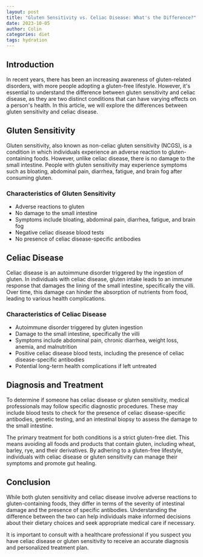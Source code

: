 ```yaml
---
layout: post
title: "Gluten Sensitivity vs. Celiac Disease: What's the Difference?"
date: 2023-10-05
author: Colin
categories: diet
tags: hydration
---
```


## Introduction
In recent years, there has been an increasing awareness of gluten-related disorders, with more people adopting a gluten-free lifestyle. However, it's essential to understand the difference between gluten sensitivity and celiac disease, as they are two distinct conditions that can have varying effects on a person's health. In this article, we will explore the differences between gluten sensitivity and celiac disease.

## Gluten Sensitivity
Gluten sensitivity, also known as non-celiac gluten sensitivity (NCGS), is a condition in which individuals experience an adverse reaction to gluten-containing foods. However, unlike celiac disease, there is no damage to the small intestine. People with gluten sensitivity may experience symptoms such as bloating, abdominal pain, diarrhea, fatigue, and brain fog after consuming gluten.

### Characteristics of Gluten Sensitivity
- Adverse reactions to gluten
- No damage to the small intestine
- Symptoms include bloating, abdominal pain, diarrhea, fatigue, and brain fog
- Negative celiac disease blood tests
- No presence of celiac disease-specific antibodies

## Celiac Disease
Celiac disease is an autoimmune disorder triggered by the ingestion of gluten. In individuals with celiac disease, gluten intake leads to an immune response that damages the lining of the small intestine, specifically the villi. Over time, this damage can hinder the absorption of nutrients from food, leading to various health complications.

### Characteristics of Celiac Disease
- Autoimmune disorder triggered by gluten ingestion
- Damage to the small intestine, specifically the villi
- Symptoms include abdominal pain, chronic diarrhea, weight loss, anemia, and malnutrition
- Positive celiac disease blood tests, including the presence of celiac disease-specific antibodies
- Potential long-term health complications if left untreated

## Diagnosis and Treatment
To determine if someone has celiac disease or gluten sensitivity, medical professionals may follow specific diagnostic procedures. These may include blood tests to check for the presence of celiac disease-specific antibodies, genetic testing, and an intestinal biopsy to assess the damage to the small intestine.

The primary treatment for both conditions is a strict gluten-free diet. This means avoiding all foods and products that contain gluten, including wheat, barley, rye, and their derivatives. By adhering to a gluten-free lifestyle, individuals with celiac disease or gluten sensitivity can manage their symptoms and promote gut healing.

## Conclusion
While both gluten sensitivity and celiac disease involve adverse reactions to gluten-containing foods, they differ in terms of the severity of intestinal damage and the presence of specific antibodies. Understanding the difference between the two can help individuals make informed decisions about their dietary choices and seek appropriate medical care if necessary.

It is important to consult with a healthcare professional if you suspect you have celiac disease or gluten sensitivity to receive an accurate diagnosis and personalized treatment plan.